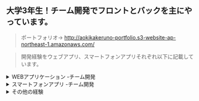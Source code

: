 


## 大学3年生！チーム開発でフロントとバックを主にやっています。
> 
> ポートフォリオ→
http://aokikakeruno-portfolio.s3-website-ap-northeast-1.amazonaws.com/




> 開発経験をウェブアプリ、スマートフォンアプリそれぞれ以下に記載しています。

<details><summary>WEBアプリケーション -チーム開発</summary><div>

## ＭＯＧＲＡ
> 概要：　モチベーショングラフを簡単に作成できる「MOGRA」というウェブアプリケーションを作りました。

> 開発の背景：ハッカソンに参加するためにDjangoとJavaScriptを用いて友人と４人で開発を進めました。私は主にリーダーを務め、フロントとバック、インフラの役割も果たしました。
　このプロダクトは、春休みYahooJapanのHACK Uで提出するために参加するために作成したアプリです。自分がモチベーショングラフを作成する際に、もっと楽に綺麗に見やすく作成できるようになるツールがあればいいと考えたことがこのアイデアを採用した背景にあります。GitHubをはじめ様々なツールを用いて開発に臨んだため、基本オンラインで開発したにもかかわらずテンポよく開発が進みました。
　私以外のメンバーは開発初心者でしたが、毎日のコアタイムを設置し進捗を細かく共有することで、一人で行き詰まってしまうことなく、全員で課題を対処することができ当初予定していた開発目標を1週間という短い期間で作成することが出来ました。
　今回の経験を通して、1人ではできないことも、チームでやるからこそ大きいことや難しいことに取り組めると改めて実感しましたし、チームで開発する”面白さ”そのものを感じれたように思います。今後のチーム開発にもここでの学びを活かしていこうと思います。
 
> 開発期間：開発期間は2週間
> 
> 開発人数：4人
> 
> 開発言語：Python（Django）JS(Chart.JS)
> 
> 役割：リーダー、インフラ、バックエンド、フロントエンド
> 
> GitHub：https://github.com/Hackathon-kait/mogra
>
> こだわったこと：デザインにかなり時間と労力をかけた。Figmaを用いてトンマな設定から検討し、UXを意識しカーソルで掴んでモチベーション度を入力できるよう実装したりだとか細かいところまでかなり意味を持ったデザインの実装を行なった。また、アカウント情報の編集から、パスワードを忘れた際のパスワード修正機能など細かい機能まで実装を短い開発期間ながら実装し、気の利いたUI/UXを実装できたと思う。
> 
> 開発秘話：メンバーが私以外開発経験がなかったが、１週間で一人でプログラムを考えて作成するまで成長してくれた
> 
> URL:https://mogra.ngrok.app/
> 
> ※私のノートパソコンを無理やりサーバにしているためかなりの頻度でアクセスできないときがあります。
> 
> サンプルユーザ名：sample
> 
> サンプルパスワード：efULx/vMyEWU4


## Createst

> 概要：ChatGPTが作成したテストを回答や採点をしてくれるWEBアプリケーション

> 開発の背景：ハッカソンに参加する際に作成したアプリ。コロナ渦で学生同士の交流が出来ず、先輩から過去問を得ることが出来ないという課題から、入力したテーマをもとに選択式の問題をChatGPTに作成させ管理（生成、回答、採点）するアプリケーション。

> 開発期間：開発期間は2ヶ月
>
> 開発人数：3人
>
> 開発言語：Python（Django）
>
> 役割：サブリーダー、バックエンド、フロントエンド、デザイン
>
> GitHub：https://github.com/Hackathon-Spring-Bteam/Createst
>
> こだわったとこ：当時出たてほやほやのChatGPTのAPIを用いた開発を行なった。トークンによってかかる料金が変わってしまうため、プロントには英語を用いた。
>
> 開発を終えて思うこと：初めてのことづくしで、携わるメンバーも少なかったため、かなりやり残した点があった。まず正誤判定の際に使うための正解データがDBを確認すると選択肢にないものであったり、複数台同時にアクセスしてテスト作成すると、ChatGPTのAPIのレスポンスが帰ってくるまでの処理を独占してしまい後からリクエストを出した方の端末でエラー画面が出てしまうなど課題をかなり残した状態で開発が終わってしまった。
> 
> 開発秘話：ＭＯＧＲＡを作成したハッカソンと別のハッカソン時期がかぶってしまったため、めちゃくちゃタスクが多かった。

## LIFE

> 概要：バーコードを用いて本の管理を行うウェブアプリケーション。

> 開発の背景：ハッカソンに参加する際に作成したアプリ。何巻も続く漫画などの本をコレクションする際、どの巻を持っているのか忘れてしまうなどの課題から、本のバーコードを読み取らせるだけでGoogleBooksAPIをもちいて情報を引っ張てきて記録管理ができるアプリケーションを作成した。

> 開発期間：開発期間は2ヶ月
>
> 開発人数：5人
>
> 開発言語：Python（Django）
>
> 役割：フロントエンド、バックエンド
>
> GitHub：https://github.com/Hackathon-b-team/b-team
>
> こだわったところ：デザイン（理由は↓）
>
> 開発を終えて思うところ：デザインについてかなりこだわった。こだわりすぎた。開発期間２ヶ月のうちデザイン案最終verが出たタイミングが最終週で、機能自体はある程度の実装が終わっていたが最後にみんなでCSSを当てる作業をしていたが、そこをデプロイの時間に充てていれば当日急に動かなくなるなんて怒らなかったと思った。
> 
> 開発秘話：Googleでログインの機能を実装しようとしたが、審査が厳しすぎて余裕で間に合わなかった。

## MOSS chat

> 概要：エンジニアを意識したチャット系ウェブアプリケーション

> 開発の背景：ハッカソンに参加する際に作成したアプリ。掲示板ではフランクすぎるが、他サービスではエラー解決が主な内容となっており、ITエンジニア同士のオンラインでの気軽な情報交換などの交流がない。掲示板のように気軽に話題を提供し合える場所があることで、交流するまでのハードルを下げてかつITエンジニア同士のマッチングを図る。

> 開発期間：開発期間は2ヶ月
>
> 開発人数：6人
>
> 開発言語：Python（Flask）
>
> 役割：バックエンド
>
> GitHub：https://github.com/HackathonGteam/gteam
>
> 開発秘話：ハッカソン中にPCがぶっ壊れて、2週間私がタスクをこなせなかった。


</div></details>
<details><summary>スマートフォンアプリ -チーム開発</summary>

## cotabi
> 概要：　旅の行き先を現在地、予算、時間を基に提案してくれるスマホアプリ

> 開発の背景：ハッカソンに参加する際に作成したアプリ。従来小旅行をしようにも行先を決め事前にリサーチを行い計画を立てたりするなど、旅行の規模の大小にかかわらず手間がかかっていた。その課題を解決しようと、GoogleMapsAPI、YOLP、ChatGPTのAPIを用いて、ユーザに指定された条件（旅のテーマ、予算、使える時間）をもとに行先を提案してくるスマホアプリを作成した。

> 開発期間：開発期間は3週間
>
> 開発人数：6人
>
> 開発言語：JAVA(Spring Boot),JavaScript（React native）
>
> 役割：リーダー、バックエンド、フロントエンド
>
> GitHub：https://github.com/Hack-U-Nagoya-KAIT/cotabi
>
> 開発秘話：オフラインの発表会で、新幹線代を預けたメンバーが寝坊してしまった。

## SOMETAROKA（開発中）

> 概要：地方の垣根を越えて方言を体験できる次世代翻訳SNSアプリ

> 開発の背景：自分が大学リーダー兼PMOを務める4大学（法政大学、はこだて未来大学、京都橘大学、神奈川工科大学）が合同で3つのスマートフォンのアプリの作成を行うミライケータイプロジェクト2023で作成しているアプリケーション。翻訳とSNSのチャット機能を組み合わせて誰でもどこでも方言による会話を可能にする。
方言話者と非方言話者を方言で繋ぐSNSアプリ

> 開発期間：開発期間は1年（完成予定2024/03）
> 
> 開発人数：１０（プロジェクト全体で４０人前後）
>
> 開発言語：Python（Django）、JavaScript（React native）
>
> 役割：バックエンド,PMO,テックリード、インフラ
>
> GitHub：https://github.com/sometaroka
>
> 開発秘話：プロジェクト全体のリーダーがオフライン合宿の直前にとんだ。

</div></details>
<details><summary>その他の経験</summary>

#### 勉強会
> 大学内でKAITpiaという2023年度現在180人が所属している学生支援のボランティア団体のマネージャーをしており、その活動の一環で情報学部の相談者の対応を行っている。

#### 勉強会
> ソフトウェア工房という４０人弱が所属している工房の工房長をしており、今年度の前期は所属している1年生を対象に毎週ワークショップを主催した。

#### ハッカソン
> - RareTECHが主催するスクール内ハッカソンに3度参加
> - YahooJapan！が主催するHackUに２度のオフライン参加
> - MITが主催するMIT「MIT App Inventor」を用いるハッカソンに計3チームの参加

#### サークル運営
> 2023年度の前期の間、AniRingという「学生生活を彩るとともに、出会った人たちとの縁を大切にする」をモットーに活動を行う大学非公認のイベント団体を運営していた。（活動内容はボードゲーム会や飲み会、BBQなどの主催）

#### リーダー
> 公立はこだて未来大学、神奈川工科大学、法政大学、京都橘大学の4大学が連携し、未来の通説を創り出す「ミライ性」のあるサービスの企画・開発を行う「ミライケータイプロジェクト（PBL）」で大学リーダー兼PMO

</div></details>


<!--
**hitugihane/hitugihane** is a ✨ _special_ ✨ repository because its `README.md` (this file) appears on your GitHub profile.

Here are some ideas to get you started:

- 🔭 I’m currently working on ...
- 🌱 I’m currently learning ...
- 👯 I’m looking to collaborate on ...
- 🤔 I’m looking for help with ...
- 💬 Ask me about ...
- 📫 How to reach me: ...
- 😄 Pronouns: ...
- ⚡ Fun fact: ...
-->
